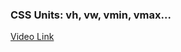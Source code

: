 <h3>CSS Units: vh, vw, vmin, vmax...</h3>
<a href="https://youtu.be/IWFqGsXxJ1E?si=izY9oEC_M2r6ysFN">Video Link</a>
